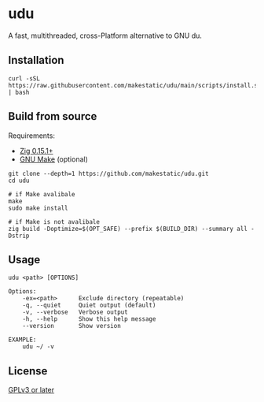 # udu
A fast, multithreaded, cross-Platform alternative to GNU du.

## Installation
```console
curl -sSL https://raw.githubusercontent.com/makestatic/udu/main/scripts/install.sh | bash
```

## Build from source

Requirements:
- [Zig 0.15.1+](https://ziglang.org/download/)
- [GNU Make](https://www.gnu.org/software/make/) (optional)

```console
git clone --depth=1 https://github.com/makestatic/udu.git
cd udu

# if Make avalibale
make
sudo make install

# if Make is not avalibale
zig build -Doptimize=$(OPT_SAFE) --prefix $(BUILD_DIR) --summary all -Dstrip
```

## Usage

```console
udu <path> [OPTIONS]

Options:
    -ex=<path>      Exclude directory (repeatable)
    -q, --quiet     Quiet output (default)
    -v, --verbose   Verbose output
    -h, --help      Show this help message
    --version       Show version

EXAMPLE:
    udu ~/ -v
```

## License
[GPLv3 or later](LICENSE)
